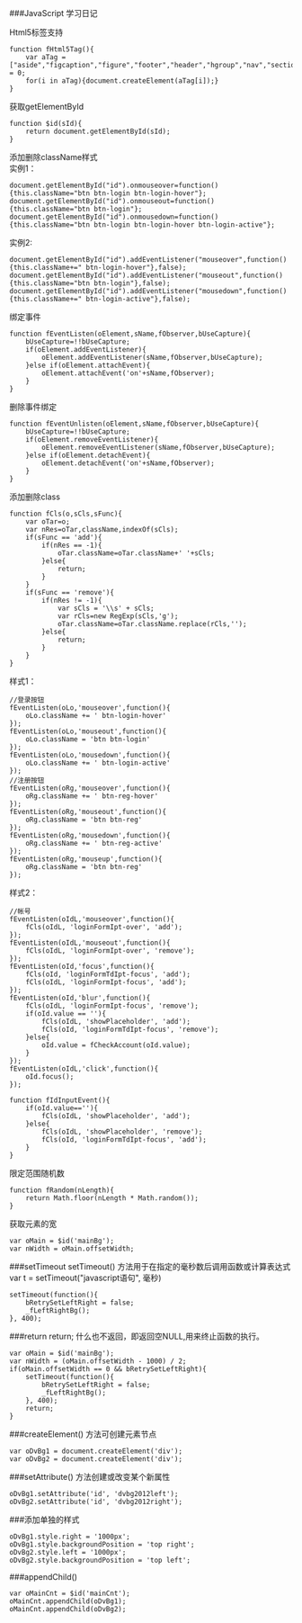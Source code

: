 ###JavaScript 学习日记

Html5标签支持

    function fHtml5Tag(){
        var aTag = ["aside","figcaption","figure","footer","header","hgroup","nav","section"],i = 0;
    	for(i in aTag){document.createElement(aTag[i]);}
    }

获取getElementById

    function $id(sId){
        return document.getElementById(sId);
    }

添加删除className样式     
实例1：

    document.getElementById("id").onmouseover=function(){this.className="btn btn-login btn-login-hover"};
    document.getElementById("id").onmouseout=function(){this.className="btn btn-login"};
    document.getElementById("id").onmousedown=function(){this.className="btn btn-login btn-login-hover btn-login-active"};

实例2:

    document.getElementById("id").addEventListener("mouseover",function(){this.className+=" btn-login-hover"},false);
    document.getElementById("id").addEventListener("mouseout",function(){this.className="btn btn-login"},false);
    document.getElementById("id").addEventListener("mousedown",function(){this.className+=" btn-login-active"},false);

绑定事件

    function fEventListen(oElement,sName,fObserver,bUseCapture){
        bUseCapture=!!bUseCapture;
    	if(oElement.addEventListener){
    		oElement.addEventListener(sName,fObserver,bUseCapture);
    	}else if(oElement.attachEvent){
    		oElement.attachEvent('on'+sName,fObserver);
    	}
    }

删除事件绑定

    function fEventUnlisten(oElement,sName,fObserver,bUseCapture){
        bUseCapture=!!bUseCapture;
    	if(oElement.removeEventListener){
    		oElement.removeEventListener(sName,fObserver,bUseCapture);
    	}else if(oElement.detachEvent){
    		oElement.detachEvent('on'+sName,fObserver);
    	}
    }

添加删除class

    function fCls(o,sCls,sFunc){
        var oTar=o;
    	var nRes=oTar,className,indexOf(sCls);
    	if(sFunc == 'add'){
    		if(nRes == -1){
    			oTar.className=oTar.className+' '+sCls;
    		}else{
    			return;
    		}
    	}
    	if(sFunc == 'remove'){
    		if(nRes != -1){
    			var sCls = '\\s' + sCls;
    			var rCls=new RegExp(sCls,'g');
    			oTar.className=oTar.className.replace(rCls,'');
    		}else{
    			return;
    		}
    	}
    }

样式1：

    //登录按钮
	fEventListen(oLo,'mouseover',function(){
		oLo.className += ' btn-login-hover'
	});
	fEventListen(oLo,'mouseout',function(){
		oLo.className = 'btn btn-login'
	});
	fEventListen(oLo,'mousedown',function(){
		oLo.className += ' btn-login-active'
	});
	//注册按钮
	fEventListen(oRg,'mouseover',function(){
		oRg.className += ' btn-reg-hover'
	});
	fEventListen(oRg,'mouseout',function(){
		oRg.className = 'btn btn-reg'
	});
	fEventListen(oRg,'mousedown',function(){
		oRg.className += ' btn-reg-active'
	});
	fEventListen(oRg,'mouseup',function(){
		oRg.className = 'btn btn-reg'
	});

样式2：

	//帐号
	fEventListen(oIdL,'mouseover',function(){
		fCls(oIdL, 'loginFormIpt-over', 'add');
	});
	fEventListen(oIdL,'mouseout',function(){
		fCls(oIdL, 'loginFormIpt-over', 'remove');
	});
	fEventListen(oId,'focus',function(){
		fCls(oId, 'loginFormTdIpt-focus', 'add');
		fCls(oIdL, 'loginFormIpt-focus', 'add');
	});
	fEventListen(oId,'blur',function(){
		fCls(oIdL, 'loginFormIpt-focus', 'remove');	
		if(oId.value == ''){
			fCls(oIdL, 'showPlaceholder', 'add');
			fCls(oId, 'loginFormTdIpt-focus', 'remove');
		}else{
			oId.value = fCheckAccount(oId.value);
		}
	});
	fEventListen(oIdL,'click',function(){
		oId.focus();
	});

	function fIdInputEvent(){
		if(oId.value==''){
			fCls(oIdL, 'showPlaceholder', 'add');
		}else{
			fCls(oIdL, 'showPlaceholder', 'remove');
			fCls(oId, 'loginFormTdIpt-focus', 'add');
		}
	}

限定范围随机数

	function fRandom(nLength){
		return Math.floor(nLength * Math.random());
	}

获取元素的宽

	var oMain = $id('mainBg');
	var nWidth = oMain.offsetWidth;

###setTimeout
setTimeout() 方法用于在指定的毫秒数后调用函数或计算表达式     
var t = setTimeout("javascript语句", 毫秒)

	setTimeout(function(){
		bRetrySetLeftRight = false;
		_fLeftRightBg();
	}, 400);

###return
return; 什么也不返回，即返回空NULL,用来终止函数的执行。

	var oMain = $id('mainBg');
	var nWidth = (oMain.offsetWidth - 1000) / 2;
	if(oMain.offsetWidth == 0 && bRetrySetLeftRight){
		setTimeout(function(){
			bRetrySetLeftRight = false;
			_fLeftRightBg();
		}, 400);
		return;
	}

###createElement() 方法可创建元素节点

	var oDvBg1 = document.createElement('div');
	var oDvBg2 = document.createElement('div');

###setAttribute() 方法创建或改变某个新属性

	oDvBg1.setAttribute('id', 'dvbg2012left');
	oDvBg2.setAttribute('id', 'dvbg2012right');

###添加单独的样式

	oDvBg1.style.right = '1000px';
	oDvBg1.style.backgroundPosition = 'top right';
	oDvBg2.style.left = '1000px';
	oDvBg2.style.backgroundPosition = 'top left';

###appendChild()

	var oMainCnt = $id('mainCnt');
	oMainCnt.appendChild(oDvBg1);
	oMainCnt.appendChild(oDvBg2);
